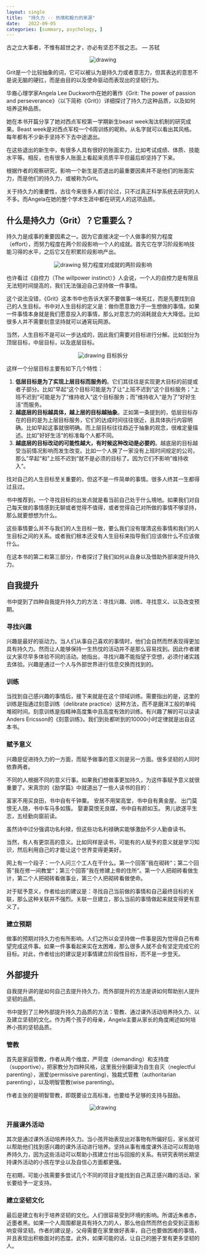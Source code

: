 ```yaml
---
layout: single
title:  "持久力 -- 热情和毅力的来源"
date:   2022-09-05
categories: [summary, psychology, ]
---
```


古之立大事者，不惟有超世之才，亦必有坚忍不拔之志。     — 苏轼
<p align="center">
    <img src="/assets/images/2022-11-06/1.jpeg" alt="drawing"/>
</p>

Grit是一个比较抽象的词，它可以被认为是持久力或者意志力，但其表达的意思不是说无脑的硬扛，而是由目的以及使命驱动而表现出的坚韧行为。

华裔心理学家Angela Lee Duckworth在她的著作《Grit: The power of passion and perseverance》（以下简称《Grit》）详细探讨了持久力这种品质，以及如何培养这种品质。

她在本书开篇分享了她对西点军校第一学期新生beast week淘汰机制的研究成果。Beast week是对西点军校一个6周训练的昵称。从名字就可以看出其风格。每年都有不少新手坚持不下去中途退出。

在这些退出的新生中，有很多人具有很好的账面实力，比如考试成绩、体质、技能水平等。相反，也有很多人账面上看起来资质平平但最后却坚持了下来。

根据作者的观察研究，影响一个新生是否退出的最重要因素并不是他们的账面实力，而是他们的持久力，或被称为Grit。

关于持久力的重要性，古往今来很多人都讨论过，只不过真正科学系统去研究的人不多。而Angela在她的整个学术生涯中都在研究人的这项品质。


## 什么是持久力（Grit）？它重要么？

持久力是成事的重要因素之一。因为它直接决定一个人做事的努力程度（effort），而努力程度在两个阶段影响一个人的成就。首先它在学习阶段影响技能习得的水平，之后它又在积累阶段影响产出。

<p align="center">
    <img src="/assets/images/2022-11-06/2.jpeg" alt="drawing"/>
    努力程度对成就的两阶段影响
</p>

也许看过《自控力（The willpower instinct）》人会说，一个人的自控力是有限且无法短时间提高的，我们无法强迫自己坚持做一件事情。

这个说法没错，《Grit》这本书中也告诉大家不要做事一味死扛，而是先要找到自己的人生目标。书中对人生目标的定义是：做你愿意致力于一生想做的事情。如果一件事情本身就是我们愿意投入的事情，那么对意志力的消耗就会大大降低。比如很多人并不需要刻意坚持就可以通宵玩网游。

当然，人生目标不是可以一步达成的，因此我们需要对目标进行分解。比如划分为顶层目标，中层目标，以及底层目标。


<p align="center">
    <img src="/assets/images/2022-11-06/3.jpeg" alt="drawing"/>
    目标拆分
</p>

这样一个分层目标主要有如下几个特性：

1. **低层目标是为了实现上层目标而服务的**。它们其往往是实现更大目标的前提或者子部分。比如”早起“这个目标可能是为了让”上班不迟到“这个目标服务；”上班不迟到“可能是为了”维持收入“这个目标服务；而”维持收入“是为了”好好生活“而服务。
2. **越底层的目标越具体，越上层的目标越抽象**。正如第一条提到的，低层目标存在的目的是为上层目标服务，它们的达成时间往往很近，且具体执行内容明确。比如早起这事就很明确。而上层目标往往趋近于抽象的观念，很难定量描述。比如”好好生活“的标准每个人都不同。
3. **越底层的目标改动的可能性越大，有时候这种改动是必要的**。越底层的目标越受当前情况影响而发生改变。比如一个人换了一家没有上班时间规定的公司，那么”早起“和”上班不迟到“就不是必须的目标了。因为它们不影响”维持收入“。

找对自己的人生目标至关重要的，但这不是一件简单的事情。很多人终其一生都得过且过。

书中推荐到，一个寻找目标的出发点就是看当前自己处于什么境地。如果我们对自己每天做的事情感到无聊或者觉得不值得，或者觉得自己对所做的事情不够坚持，那么就要想想为什么。

这些事情要么并不与我们的人生目标一致，要么我们没有理清这些事情和我们的人生目标之间的关系。或者我们根本还没有人生目标来指导我们应该做什么不应该做什么。

在这本书的第二和第三部分，作者探讨了我们如何从自身以及借助外部来提升持久力。

## 自我提升

书中提到了四种自我提升持久力的方法：寻找兴趣、训练、寻找意义、以及改变预期。

### 寻找兴趣

兴趣是最好的驱动力。当人们从事自己喜欢的事情时，他们会自然而然表现得更加具有持久力。然而让人能够保持一生热忱的活动并不是那么容易找到。因此作者建议大家尽早多体验不同的活动。她指出，寻找兴趣不能指望于空想，必须付诸实践去体验。兴趣是通过一个人与外部世界进行信息交换而找到的。

### 训练

当找到自己感兴趣的事情后，接下来就是在这个领域训练。需要指出的是，这里的训练是指通过刻意训练（delibrate practice）这种方法，而不是磨洋工般的单纯堆砌时间。刻意训练是指精神高度集中且高度有效的训练。有兴趣了解的可以读读Anders Ericsson的《刻意训练》。我们到处都听到的10000小时定律就是出自这本书。

### 赋予意义

兴趣是促进持久力的一方面，而赋予做事的意义则是另一方面。很多坚韧的人同时依靠两者。

不同的人根据不同的意义行事。如果我们想做事更加持久，为这件事赋予意义就很重要了。宋真宗的《励学篇》中就道出了一些人读书的目的：

富家不用买良田，书中自有千钟粟。
安居不用架高堂，书中自有黄金屋。
出门莫恨无人随，书中车马多如簇。
娶妻莫恨无良媒，书中自有颜如玉。
男儿欲遂平生志，五经勤向窗前读。

虽然诗中过分强调功名利禄，但这些功名利禄确实能够激励不少人勤奋读书。

当然，有人有更崇高的意义。比如同样是读书，可能有的人赋予的意义就是学习知识，然后利用自己的才能让这个世界变得更美好。

网上有一个段子：一个人问三个工人在干什么。第一个回答”我在砌砖“；第二个回答”我在修一间教堂“；第三个回答”我在修建上帝的住所“。第一个人把砌砖看做生计，第二个人把砌砖看做事业，第三个人把砌砖看做使命。

对于赋予意义，作者给出的建议是：寻找自己当前做的事情和自己最终目标的关联，那么这种关联并不强烈。关联一旦建立，那么当前的事情做起来就变得更有意义了。

### 建立预期

做事的预期对持久力也有所影响。人们之所以会坚持做一件事是因为觉得自己有希望完成这件事。如果一件事看起来实在太困难，那么很多人就不会有坚定完成它的目标。对此，作者给出的建议是对事情建立阶段性目标，而不是一步登天。


## 外部提升

自我提升讲的是如何自己去提升持久力，而外部提升的方法是讲如何帮助别人提升坚韧的品质。

书中提到了三种外部提升持久力品质的方法：管教、通过课外活动培养持久力、以及建立坚韧的文化。作为两个孩子的母亲，Angela主要从家长的角度阐述如何培养小孩的坚韧品质。

### 管教

首先是家庭管教，作者从两个维度，严苛度（demanding）和支持度（supportive），把家教分为四种风格，这里我分别翻译为自生自灭（neglectful parenting），溺爱(permissive parenting)，独裁式管教（authoritarian parenting），以及明智管教(wise parenting)。

作者主张的是明智管教，即既要设立高标准，也要给予足够的支持与鼓励。

<p align="center">
    <img src="/assets/images/2022-11-06/4.jpeg" alt="drawing"/>
</p>

### 开展课外活动

其次是通过课外活动培养持久力。当小孩开始表现出对事物有所偏好后，家长就可以帮助他们找到感兴趣的课外活动进行培养。坚持从事有难度课外活动可以帮助培养持久力，因为这些活动可以帮助小孩建立付出与回报的关系。有研究表明长期坚持课外活动的小孩在学业以及自信心方面都更强。

在初期，可能小孩需要多尝试几个不同的项目才能找到自己真正感兴趣的活动，家长要给予一定支持。

### 建立坚韧文化

最后是建立有利于培养坚韧的文化。人们很容易受到环境的影响。所谓近朱者赤，近墨者黑。如果一个人周围都是具有持久力的人，那么他自然而然也会受到正面影响变得坚韧。作者的建议是，父母需要在家里做好表率，自己也要做困难的事情，并且表现出积极面对的态度。此外，如果可能的话，让自己的圈子里有更多坚韧的人。